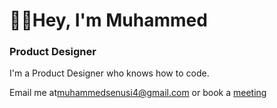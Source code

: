 <h1>👋🏼Hey, I'm Muhammed</h1>  
<h3>Product Designer</h3>  

<p>I'm a Product Designer who knows how to code.</p>  


<p>Email me at<a href="mailto:muhammedsenusi4@gmail.com">muhammedsenusi4@gmail.com</a> or book a <a href="https://calendly.com/muhammed-hassan/30min">meeting</a> </p> 



